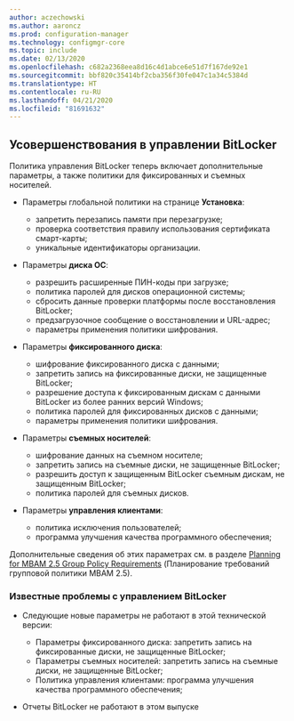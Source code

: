 ```yaml
---
author: aczechowski
ms.author: aaroncz
ms.prod: configuration-manager
ms.technology: configmgr-core
ms.topic: include
ms.date: 02/13/2020
ms.openlocfilehash: c682a2368eea8d16c4d1abce6e51d7f167de92e1
ms.sourcegitcommit: bbf820c35414bf2cba356f30fe047c1a34c5384d
ms.translationtype: HT
ms.contentlocale: ru-RU
ms.lasthandoff: 04/21/2020
ms.locfileid: "81691632"
---
```

## <a name="improvements-to-bitlocker-management"></a><a name="bkmk_bitlocker"></a> Усовершенствования в управлении BitLocker

<!--5925683-->

Политика управления BitLocker теперь включает дополнительные параметры, а также политики для фиксированных и съемных носителей.

- Параметры глобальной политики на странице **Установка**:

  - запретить перезапись памяти при перезагрузке;
  - проверка соответствия правилу использования сертификата смарт-карты;
  - уникальные идентификаторы организации.

- Параметры **диска ОС**:

  - разрешить расширенные ПИН-коды при загрузке;
  - политика паролей для дисков операционной системы;
  - сбросить данные проверки платформы после восстановления BitLocker;
  - предзагрузочное сообщение о восстановлении и URL-адрес;
  - параметры применения политики шифрования.

- Параметры **фиксированного диска**:

  - шифрование фиксированного диска с данными;
  - запретить запись на фиксированные диски, не защищенные BitLocker;
  - разрешение доступа к фиксированным дискам с данными BitLocker из более ранних версий Windows;
  - политика паролей для фиксированных дисков с данными;
  - параметры применения политики шифрования.

- Параметры **съемных носителей**:

  - шифрование данных на съемном носителе;
  - запретить запись на съемные диски, не защищенные BitLocker;
  - разрешить доступ к защищенным BitLocker съемным дискам, не защищенным BitLocker;
  - политика паролей для съемных дисков.

- Параметры **управления клиентами**:

  - политика исключения пользователей;
  - программа улучшения качества программного обеспечения;

Дополнительные сведения об этих параметрах см. в разделе [Planning for MBAM 2.5 Group Policy Requirements](https://docs.microsoft.com/microsoft-desktop-optimization-pack/mbam-v25/planning-for-mbam-25-group-policy-requirements) (Планирование требований групповой политики MBAM 2.5).

### <a name="bitlocker-management-known-issues"></a>Известные проблемы с управлением BitLocker

- Следующие новые параметры не работают в этой технической версии:

  - Параметры фиксированного диска: запретить запись на фиксированные диски, не защищенные BitLocker;
  - Параметры съемных носителей: запретить запись на съемные диски, не защищенные BitLocker;
  - Политика управления клиентами: программа улучшения качества программного обеспечения;

- Отчеты BitLocker не работают в этом выпуске
